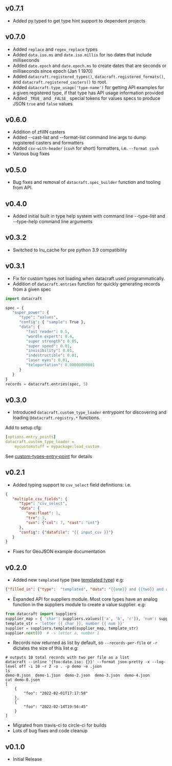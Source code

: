 v0.7.1
------
* Added py.typed to get type hint support to dependent projects

v0.7.0
------
* Added `replace` and `regex_replace` types
* Added `data.iso.ms` and `date.iso.millis` for iso dates that include milliseconds
* Added `date.epoch` and `date.epoch.ms` to create dates that are seconds or milliseconds since epoch (Jan 1 1970)
* Added `datacraft.registered_types()`, `datacraft.registered_formats()`, and `datacraft.registered_casters()` to root.
* Added `datacraft.type_usage('type-name')` for getting API examples for a given registered type, if that type has API
usage information provided
* Added `_TRUE_` and `_FALSE_` special tokens for values specs to produce JSON `true` and `false` values

v0.6.0
------

* Addition of zfillN casters
* Added --cast-list and --format-list command line args to dump registered casters and formatters
* Added `csv-with-header` (`csvh` for short) formatters, i.e. `--format csvh`
* Various bug fixes

v0.5.0
------
* Bug fixes and removal of `datacraft.spec_builder` function and tooling from API.

v0.4.0
------
* Added initial built in type help system with command line --type-list and --type-help command line arguments

v0.3.2
--------
* Switched to lru_cache for pre python 3.9 compatibility

v0.3.1
------

* Fix for custom types not loading when datacraft used programmatically.
* Addition of `datacraft.entries` function for quickly generating records from a given spec

```python
import datacraft

spec = {
   "super_power": {
      "type": "values",
      "config": { "sample": True },
      "data": {
         "fast reader": 0.5,
         "wordle expert": 0.4,
         "super strength": 0.05,
         "super speed": 0.01,
         "invisibility": 0.01,
         "indestructible": 0.01,
         "laser eyes": 0.01,
         "teleportation": 0.00000000001
      }
   }
}
records = datacraft.entries(spec, 5)
```

v0.3.0
------
* Introduced `datacraft.custom_type_loader` entrypoint for discovering and loading `@datacraft.registry.*` functions.

Add to setup.cfg:

```yaml
[options.entry_points]
datacraft.custom_type_loader =
    mycustomstuff = mypackage:load_custom
```

See [custom-types-entry-point](https://datacraft.readthedocs.io/en/latest/usage.html#custom-types-entry-point) for
details

v0.2.1
------
* Added typing support to ``csv_select`` field definitions: i.e.
```json
{
   "multiple_csv_fields": {
      "type": "csv_select",
      "data": {
         "one:float": 1,
         "tre": 3,
         "svn": {"col": 7, "cast": "int"}
      },
      "config": {"datafile": "{{ input_csv }}"}
   }
}
```
* Fixes for GeoJSON example documentation

v0.2.0
------

 * Added new `templated` type 
(see [templated type](https://datacraft.readthedocs.io/en/latest/coretypes.html#templated)) e.g:
```json
{"filled_in": {"type":  "templated", "data": "{{one}} and {{two}} and a ...", "refs": ["one", "two"]}}
```
 * Expanded API for suppliers module. Most core types have an analog function in the suppliers module to create a value 
   supplier. e.g:
```python
from datacraft import suppliers
supplier_map = { 'char': suppliers.values(['a', 'b', 'c']), 'num': suppliers.values([1, 2, 3]) }
template_str = 'letter {{ char }}, number {{ num }}'
supplier = suppliers.templated(supplier_map, template_str)
supplier.next(0)  # -> letter a, number 1
```
 * Records now returned as list by default, so `--records-per-file` or `-r` dictates the size of this list e.g:
```shell
# outputs 10 total records with two per file as a list
datacraft --inline '{foo:date.iso: {}}' --format json-pretty -x --log-level off -i 10 -r 2 -o . -p demo -e .json
ls
demo-0.json  demo-1.json  demo-2.json  demo-3.json  demo-4.json
cat demo-0.json
[
    {
        "foo": "2022-02-01T17:17:58"
    },
    {
        "foo": "2022-02-14T19:56:45"
    }
]
```
 * Migrated from travis-ci to circle-ci for builds
 * Lots of bug fixes and code cleanup

v0.1.0
------

 * Initial Release
